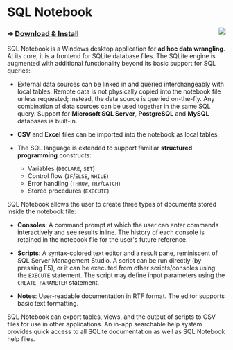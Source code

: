 # SQL Notebook
<a href="https://i.imgur.com/krDY0Wo.png" target="_blank"><img src="https://i.imgur.com/dhObQEU.png" align="right"></a>
### ➔ [**Download & Install**](http://sqlnotebook.com/install/setup.exe)

SQL Notebook is a Windows desktop application for **ad hoc data wrangling**.  At its core, it is a frontend for SQLite database files.  The SQLite engine is augmented with additional functionality beyond its basic support for SQL queries:

- External data sources can be linked in and queried interchangeably with local tables.  Remote data is not physically copied into the notebook file unless requested; instead, the data source is queried on-the-fly.  Any combination of data sources can be used together in the same SQL query.  Support for **Microsoft SQL Server**, **PostgreSQL** and **MySQL** databases is built-in.

- **CSV** and **Excel** files can be imported into the notebook as local tables.

- The SQL language is extended to support familiar **structured programming** constructs:
    - Variables (`DECLARE`, `SET`)
    - Control flow (`IF`/`ELSE`, `WHILE`)
    - Error handling (`THROW`, `TRY`/`CATCH`)
    - Stored procedures (`EXECUTE`)

SQL Notebook allows the user to create three types of documents stored inside the notebook file:

- **Consoles**: A command prompt at which the user can enter commands interactively and see results inline.  The history of each console is retained in the notebook file for the user's future reference.

- **Scripts**: A syntax-colored text editor and a result pane, reminiscent of SQL Server Management Studio.  A script can be run directly (by pressing F5), or it can be executed from other scripts/consoles using the `EXECUTE` statement.  The script may define input parameters using the `CREATE PARAMETER` statement.

- **Notes**: User-readable documentation in RTF format.  The editor supports basic text formatting.

SQL Notebook can export tables, views, and the output of scripts to CSV files for use in other applications.  An in-app searchable help system provides quick access to all SQLite documentation as well as SQL Notebook help files.
